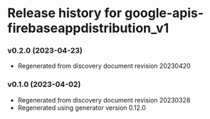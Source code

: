 # Release history for google-apis-firebaseappdistribution_v1

### v0.2.0 (2023-04-23)

* Regenerated from discovery document revision 20230420

### v0.1.0 (2023-04-02)

* Regenerated from discovery document revision 20230328
* Regenerated using generator version 0.12.0

